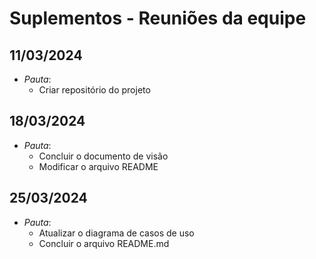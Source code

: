 # Suplementos - Reuniões da equipe

## 11/03/2024
- *Pauta*: 
  - Criar repositório do projeto

## 18/03/2024
- *Pauta*: 
  - Concluir o documento de visão
  - Modificar o arquivo README

## 25/03/2024
- *Pauta*: 
  - Atualizar o diagrama de casos de uso 
  - Concluir o arquivo README.md
